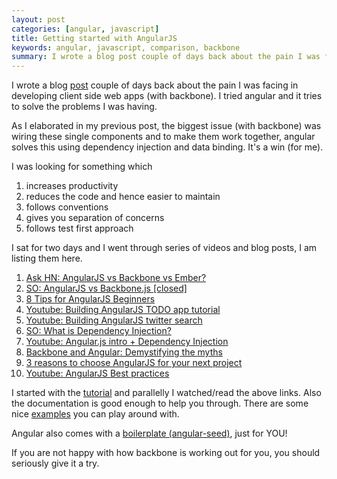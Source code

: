 ```yaml
---
layout: post
categories: [angular, javascript]
title: Getting started with AngularJS
keywords: angular, javascript, comparison, backbone
summary: I wrote a blog post couple of days back about the pain I was facing with developing client side web apps (with backbone). I tried angular and it tries to solve the problems I was facing. I was looking for something which increases productivity, reduces the code and hence easier to maintain, follows conventions, gives you separation of concerns, follows test first approach.
---
```


I wrote a blog [post](http://madhums.me/2012/10/02/trade-offs-of-purely-client-side-development-approach/) couple of days back about the pain I was facing in developing client side web apps (with backbone). I tried angular and it tries to solve the problems I was having.

As I elaborated in my previous post, the biggest issue (with backbone) was wiring these single components and to make them work together, angular solves this using dependency injection and data binding. It's a win (for me).

I was looking for something which

1. increases productivity
2. reduces the code and hence easier to maintain
3. follows conventions
4. gives you separation of concerns
5. follows test first approach

I sat for two days and I went through series of videos and blog posts, I am listing them here.

1. [Ask HN: AngularJS vs Backbone vs Ember?](http://news.ycombinator.com/item?id=4147035)
2. [SO: AngularJS vs Backbone.js [closed]](http://stackoverflow.com/questions/6548826/angular-js-vs-backbone-js)
3. [8 Tips for AngularJS Beginners](http://vxtindia.com/blog/8-tips-for-angular-js-beginners/)
4. [Youtube: Building AngularJS TODO app tutorial](http://www.youtube.com/watch?v=WuiHuZq_cg4)
5. [Youtube: Building AngularJS twitter search](http://www.youtube.com/watch?v=IRelx4-ISbs)
6. [SO: What is Dependency Injection?](http://stackoverflow.com/questions/130794/what-is-dependency-injection)
7. [Youtube: Angular.js intro + Dependency Injection](http://www.youtube.com/watch?v=1CpiB3Wk25U)
8. [Backbone and Angular: Demystifying the myths](http://www.nebithi.com/2012/12/27/backbone-and-angular-demystifying-the-myths/)
9. [3 reasons to choose AngularJS for your next project](http://net.tutsplus.com/tutorials/javascript-ajax/3-reasons-to-choose-angularjs-for-your-next-project/)
10. [Youtube: AngularJS Best practices](http://www.youtube.com/watch?v=ZhfUv0spHCY)

I started with the [tutorial](http://docs.angularjs.org/tutorial) and parallelly I watched/read the above links. Also the documentation is good enough to help you through. There are some nice [examples](https://github.com/angular/angular.js/wiki/JsFiddle-Examples) you can play around with.

Angular also comes with a [boilerplate (angular-seed)](https://github.com/angular/angular-seed), just for YOU!

If you are not happy with how backbone is working out for you, you should seriously give it a try.
